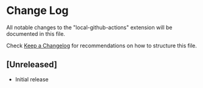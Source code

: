 # Change Log

All notable changes to the "local-github-actions" extension will be documented in this file.

Check [Keep a Changelog](http://keepachangelog.com/) for recommendations on how to structure this file.

## [Unreleased]

- Initial release